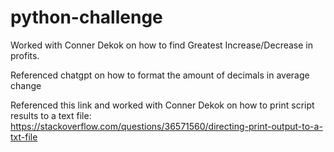 # python-challenge

Worked with Conner Dekok on how to find Greatest Increase/Decrease in profits. 

Referenced chatgpt on how to format the amount of decimals in average change

Referenced this link and worked with Conner Dekok on how to print script results to a text file: https://stackoverflow.com/questions/36571560/directing-print-output-to-a-txt-file